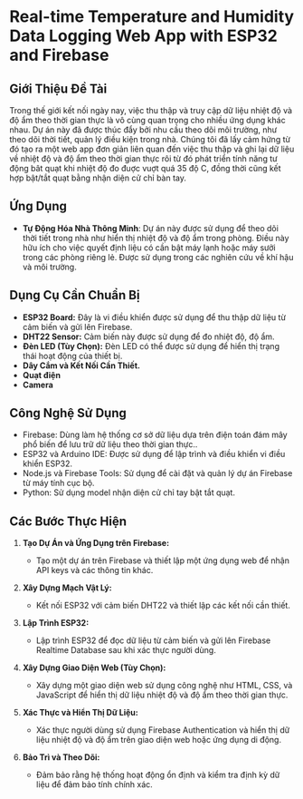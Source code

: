 # Real-time Temperature and Humidity Data Logging Web App with ESP32 and Firebase

## Giới Thiệu Đề Tài
Trong thế giới kết nối ngày nay, việc thu thập và truy cập dữ liệu nhiệt độ và độ ẩm theo thời gian thực là vô cùng quan trọng cho nhiều ứng dụng khác nhau. Dự án này đã được thúc đẩy bởi nhu cầu theo dõi môi trường, như theo dõi thời tiết, quản lý điều kiện trong nhà. Chúng tôi đã lấy cảm hứng từ đó tạo ra một web app đơn giản liên quan đến việc thu thập và ghi lại dữ liệu về nhiệt độ và độ ẩm theo thời gian thực rôi từ đó phát triển tính năng tư động bât quạt khi nhiệt độ đo đuợc vuợt quá 35 độ C, đồng thời cũng kết hợp bật/tắt quạt bằng nhận diện cử chỉ bàn tay.

## Ứng Dụng

- **Tự Động Hóa Nhà Thông Minh**:
Dự án này được sử dụng để theo dõi thời tiết trong nhà như hiển thị nhiệt độ và độ ẩm trong phòng. Điều này hữu ích cho việc quyết định liệu có cần bật máy lạnh hoặc máy sưởi trong các phòng riêng lẻ.
Được sử dụng trong các nghiên cứu về khí hậu và môi trường.

## Dụng Cụ Cần Chuẩn Bị
- **ESP32 Board:** Đây là vi điều khiển được sử dụng để thu thập dữ liệu từ cảm biến và gửi lên Firebase.
- **DHT22 Sensor:** Cảm biến này được sử dụng để đo nhiệt độ, độ ẩm.
- **Đèn LED (Tùy Chọn):** Đèn LED có thể được sử dụng để hiển thị trạng thái hoạt động của thiết bị.
- **Dây Cắm và Kết Nối Cần Thiết.**
- **Quạt điện**
- **Camera**

## Công Nghệ Sử Dụng
- Firebase: Dùng làm hệ thống cơ sở dữ liệu dựa trên điện toán đám mây phổ biến để lưu trữ dữ liệu theo thời gian thực..
- ESP32 và Arduino IDE: Được sử dụng để lập trình và điều khiển vi điều khiển ESP32.
- Node.js và Firebase Tools: Sử dụng để cài đặt và quản lý dự án Firebase từ máy tính cục bộ.
- Python: Sử dụng model nhận diện cử chỉ tay bật tắt quạt.

## Các Bước Thực Hiện
1. **Tạo Dự Án và Ứng Dụng trên Firebase:**
   - Tạo một dự án trên Firebase và thiết lập một ứng dụng web để nhận API keys và các thông tin khác.

2. **Xây Dựng Mạch Vật Lý:**
   - Kết nối ESP32 với cảm biến DHT22 và thiết lập các kết nối cần thiết.

3. **Lập Trình ESP32:**
   - Lập trình ESP32 để đọc dữ liệu từ cảm biến và gửi lên Firebase Realtime Database sau khi xác thực người dùng.

4. **Xây Dựng Giao Diện Web (Tùy Chọn):**
   - Xây dựng một giao diện web sử dụng công nghệ như HTML, CSS, và JavaScript để hiển thị dữ liệu nhiệt độ và độ ẩm theo thời gian thực.

5. **Xác Thực và Hiển Thị Dữ Liệu:**
   - Xác thực người dùng sử dụng Firebase Authentication và hiển thị dữ liệu nhiệt độ và độ ẩm trên giao diện web hoặc ứng dụng di động.

6. **Bảo Trì và Theo Dõi:**
   - Đảm bảo rằng hệ thống hoạt động ổn định và kiểm tra định kỳ dữ liệu để đảm bảo tính chính xác.
